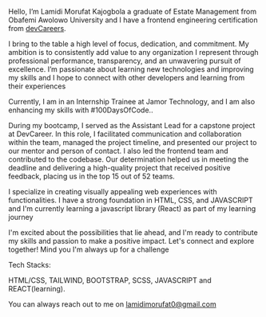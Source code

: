 Hello, I’m Lamidi Morufat Kajogbola a graduate of Estate Management from Obafemi Awolowo University and I have a frontend engineering certification from [devCareers](http://devcareer.io).

I bring to the table a high level of focus, dedication, and commitment. My ambition is to consistently add value to any organization I represent through professional performance, transparency, and an unwavering pursuit of excellence. I’m passionate about learning new technologies and improving my skills and I hope to connect with other developers and learning from their experiences

Currently, I am in an Internship Trainee at Jamor Technology, and I am also enhancing my skills with #100DaysOfCode..

During my bootcamp, I served as the Assistant Lead for a capstone project at DevCareer. In this role, I facilitated communication and collaboration within the team, managed the project timeline, and presented our project to our mentor and person of contact. I also led the frontend team and contributed to the codebase. Our determination helped us in meeting the deadline and delivering a high-quality project that received positive feedback, placing us in the top 15 out of 52 teams.


I specialize in creating visually appealing web experiences with functionalities. I have a strong foundation in HTML, CSS, and JAVASCRIPT and I'm currently learning a javascript library (React) as part of my learning journey

I'm excited about the possibilities that lie ahead, and I'm ready to contribute my skills and passion to make a positive impact. Let's connect and explore together! Mind you I'm always up for a challenge

Tech Stacks:

HTML/CSS, TAILWIND,  BOOTSTRAP, SCSS, JAVASCRIPT  and REACT(learning).

You can always reach out to me on lamidimorufat0@gmail.com



  


<!---
Ehmkayel/Ehmkayel is a ✨ special ✨ repository because its `README.md` (this file) appears on your GitHub profile.
You can click the Preview link to take a look at your changes.
--->
